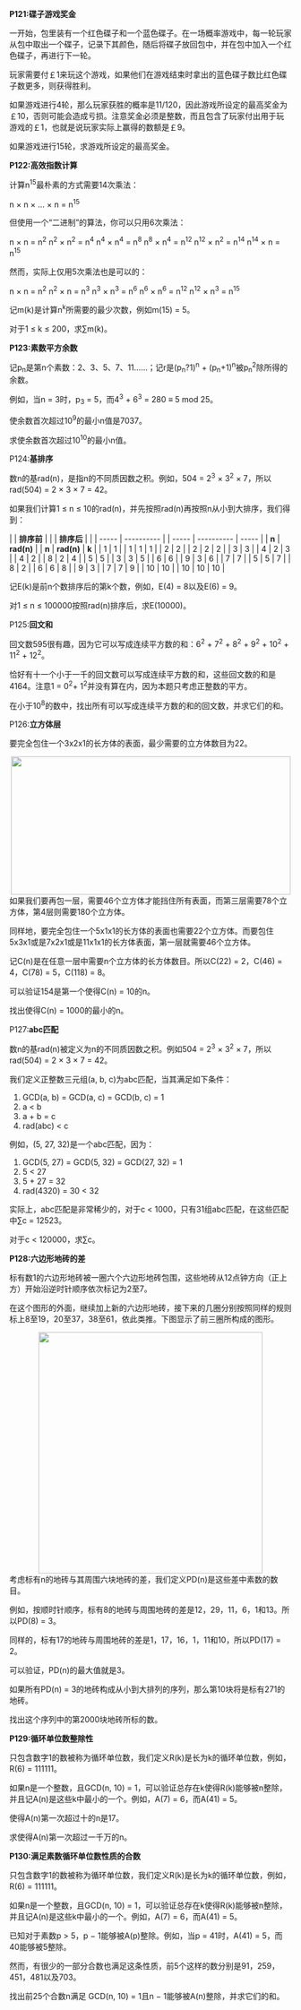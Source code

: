 
**P121:碟子游戏奖金**

一开始，包里装有一个红色碟子和一个蓝色碟子。在一场概率游戏中，每一轮玩家从包中取出一个碟子，记录下其颜色，随后将碟子放回包中，并在包中加入一个红色碟子，再进行下一轮。

玩家需要付￡1来玩这个游戏，如果他们在游戏结束时拿出的蓝色碟子数比红色碟子数更多，则获得胜利。

如果游戏进行4轮，那么玩家获胜的概率是11/120，因此游戏所设定的最高奖金为￡10，否则可能会造成亏损。注意奖金必须是整数，而且包含了玩家付出用于玩游戏的￡1，也就是说玩家实际上赢得的数额是￡9。

如果游戏进行15轮，求游戏所设定的最高奖金。







**P122:高效指数计算**

计算n<sup>15</sup>最朴素的方式需要14次乘法：

n × n × … × n = n<sup>15</sup>

但使用一个“二进制”的算法，你可以只用6次乘法：

n × n = n<sup>2</sup>
n<sup>2</sup> × n<sup>2</sup> = n<sup>4</sup>
n<sup>4</sup> × n<sup>4</sup> = n<sup>8</sup>
n<sup>8</sup> × n<sup>4</sup> = n<sup>12</sup>
n<sup>12</sup> × n<sup>2</sup> = n<sup>14</sup>
n<sup>14</sup> × n = n<sup>15</sup>

然而，实际上仅用5次乘法也是可以的：

n × n = n<sup>2</sup>
n<sup>2</sup> × n = n<sup>3</sup>
n<sup>3</sup> × n<sup>3</sup> = n<sup>6</sup>
n<sup>6</sup> × n<sup>6</sup> = n<sup>12</sup>
n<sup>12</sup> × n<sup>3</sup> = n<sup>15</sup>

记m(k)是计算n<sup>k</sup>所需要的最少次数，例如m(15) = 5。

对于1 ≤ k ≤ 200，求∑m(k)。









**P123:素数平方余数**

记p<sub>n</sub>是第n个素数：2、3、5、7、11……；记r是(p<sub>n</sub>?1)<sup>n</sup> + (p<sub>n</sub>+1)<sup>n</sup>被p<sub>n</sub><sup>2</sup>除所得的余数。

例如，当n = 3时，p<sub>3</sub> = 5，而4<sup>3</sup> + 6<sup>3</sup> = 280 ≡ 5 mod 25。

使余数首次超过10<sup>9</sup>的最小n值是7037。

求使余数首次超过10<sup>10</sup>的最小n值。





P124:**基排序**

数n的基rad(n)，是指n的不同质因数之积。例如，504 = 2<sup>3</sup> × 3<sup>2</sup> × 7，所以rad(504) = 2 × 3 × 7 = 42。

如果我们计算1 ≤ n ≤ 10的rad(n)，并先按照rad(n)再按照n从小到大排序，我们得到：

|       | **排序前**    |  |       | **排序后**    |       |
| ----- | ---------- |  | ----- | ---------- | ----- |
| **n** | **rad(n)** |  | **n** | **rad(n)** | **k** |
| 1     | 1          |  | 1     | 1          | 1     |
| 2     | 2          |  | 2     | 2          | 2     |
| 3     | 3          |  | 4     | 2          | 3     |
| 4     | 2          |  | 8     | 2          | 4     |
| 5     | 5          |  | 3     | 3          | 5     |
| 6     | 6          |  | 9     | 3          | 6     |
| 7     | 7          |  | 5     | 5          | 7     |
| 8     | 2          |  | 6     | 6          | 8     |
| 9     | 3          |  | 7     | 7          | 9     |
| 10    | 10         |  | 10    | 10         | 10    |

记E(k)是前n个数排序后的第k个数，例如，E(4) = 8以及E(6) = 9。

对1 ≤ n ≤ 100000按照rad(n)排序后，求E(10000)。



P125:**回文和**

回文数595很有趣，因为它可以写成连续平方数的和：6<sup>2</sup> + 7<sup>2</sup> + 8<sup>2</sup> + 9<sup>2</sup> + 10<sup>2</sup> + 11<sup>2</sup> + 12<sup>2</sup>。

恰好有十一个小于一千的回文数可以写成连续平方数的和，这些回文数的和是4164。注意1 = 0<sup>2</sup>+ 1<sup>2</sup>并没有算在内，因为本题只考虑正整数的平方。

在小于10<sup>8</sup>的数中，找出所有可以写成连续平方数的和的回文数，并求它们的和。







P126:**立方体层**

要完全包住一个3x2x1的长方体的表面，最少需要的立方体数目为22。

<center>
  <a class="fancybox" href="../wp-content/uploads/2018/06/053cc8c312cbed4329a142e6865970f2.gif"><img src="../wp-content/uploads/2018/06/053cc8c312cbed4329a142e6865970f2.gif" alt="" width="499" height="247" /></a>
</center>如果我们要再包一层，需要46个立方体才能挡住所有表面，而第三层需要78个立方体，第4层则需要180个立方体。

同样地，要完全包住一个5x1x1的长方体的表面也需要22个立方体。而要包住5x3x1或是7x2x1或是11x1x1的长方体表面，第一层就需要46个立方体。

记C(n)是在任意一层中需要n个立方体的长方体数目。所以C(22) = 2，C(46) = 4，C(78) = 5，C(118) = 8。

可以验证154是第一个使得C(n) = 10的n。

找出使得C(n) = 1000的最小的n。



P127:**abc匹配**

数n的基rad(n)被定义为n的不同质因数之积。例如504 = 2<sup>3</sup> × 3<sup>2</sup> × 7，所以rad(504) = 2 × 3 × 7 = 42。

我们定义正整数三元组(a, b, c)为abc匹配，当其满足如下条件：

  1. GCD(a, b) = GCD(a, c) = GCD(b, c) = 1
  2. a < b
  3. a + b = c
  4. rad(abc) < c

例如，(5, 27, 32)是一个abc匹配，因为：

  1. GCD(5, 27) = GCD(5, 32) = GCD(27, 32) = 1
  2. 5 < 27
  3. 5 + 27 = 32
  4. rad(4320) = 30 < 32

实际上，abc匹配是非常稀少的，对于c < 1000，只有31组abc匹配，在这些匹配中∑c = 12523。

对于c < 120000，求∑c。











**P128:六边形地砖的差**

标有数1的六边形地砖被一圈六个六边形地砖包围，这些地砖从12点钟方向（正上方）开始沿逆时针顺序依次标记为2至7。

在这个图形的外面，继续加上新的六边形地砖，接下来的几圈分别按照同样的规则标上8至19，20至37，38至61，依此类推。下图显示了前三圈所构成的图形。

<center>
  <a class="fancybox" href="../wp-content/uploads/2018/06/ed3a05d48789410cc5bf46f031afe889.gif"><img src="../wp-content/uploads/2018/06/ed3a05d48789410cc5bf46f031afe889.gif" alt="" width="400" height="431" /></a>
</center>考虑标有n的地砖与其周围六块地砖的差，我们定义PD(n)是这些差中素数的数目。

例如，按顺时针顺序，标有8的地砖与周围地砖的差是12，29，11，6，1和13。所以PD(8) = 3。

同样的，标有17的地砖与周围地砖的差是1，17，16，1，11和10，所以PD(17) = 2。

可以验证，PD(n)的最大值就是3。

如果所有PD(n) = 3的地砖构成从小到大排列的序列，那么第10块将是标有271的地砖。

找出这个序列中的第2000块地砖所标的数。





**P129:循环单位数整除性**

只包含数字1的数被称为循环单位数，我们定义R(k)是长为k的循环单位数，例如，R(6) = 111111。

如果n是一个整数，且GCD(n, 10) = 1，可以验证总存在k使得R(k)能够被n整除，并且记A(n)是这些k中最小的一个。例如，A(7) = 6，而A(41) = 5。

使得A(n)第一次超过十的n是17。

求使得A(n)第一次超过一千万的n。





**P130:满足素数循环单位数性质的合数**

只包含数字1的数被称为循环单位数，我们定义R(k)是长为k的循环单位数，例如，R(6) = 111111。

如果n是一个整数，且GCD(n, 10) = 1，可以验证总存在k使得R(k)能够被n整除，并且记A(n)是这些k中最小的一个。例如，A(7) = 6，而A(41) = 5。

已知对于素数p > 5，p − 1能够被A(p)整除。例如，当p = 41时，A(41) = 5，而40能够被5整除。

然而，有很少的一部分合数也满足这条性质，前5个这样的数分别是91，259，451，481以及703。

找出前25个合数n满足
GCD(n, 10) = 1且n − 1能够被A(n)整除，并求它们的和。







